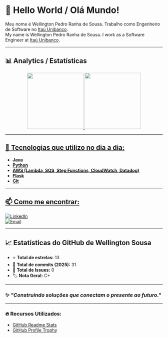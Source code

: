 # 👋 Hello World / Olá Mundo!

Meu nome é Wellington Pedro Ranha de Sousa. Trabalho como Engenheiro de Software no [Itaú Unibanco](https://www.itau.com.br).  
My name is Wellington Pedro Ranha de Sousa. I work as a Software Engineer at [Itaú Unibanco](https://www.itau.com.br).

---

## 📊 **Analytics / Estatísticas**  
<div align="center">
  <a href="https://github.com/rafaballerini">
  <img height="180em" src="https://github-readme-stats.vercel.app/api?username=wprsousa&show_icons=true&theme=radical&include_all_commits=true&count_private=true"/>
  <img height="180em" src="https://github-readme-stats.vercel.app/api/top-langs/?username=wprsousa&layout=compact&langs_count=7&theme=radical&cache_bust=1"/>
</div>

---

## 🚀 **Tecnologias que utilizo no dia a dia:**  
- **Java**  
- **Python**  
- **AWS (Lambda, SQS, Step Functions, CloudWatch, Datadog)**  
- **Flask**  
- **Git**  

---

## 📫 **Como me encontrar:**  
[![LinkedIn](https://img.shields.io/badge/-LinkedIn-blue?style=flat-square&logo=Linkedin&logoColor=white&link=https://www.linkedin.com/in/wprsousa/)](https://www.linkedin.com/in/wprsousa/)  
[![Email](https://img.shields.io/badge/-Email-c14438?style=flat-square&logo=Gmail&logoColor=white&link=mailto:wprsousa@gmail.com)](mailto:wprsousa@gmail.com)  

---

## 📈 **Estatísticas do GitHub de Wellington Sousa**  
- ⭐ **Total de estrelas:** 13  
- 🔄 **Total de commits (2025):** 31  
- 🐞 **Total de Issues:** 0  
- 🏷️ **Nota Geral:** C+  

---

### ✨ *"Construindo soluções que conectam o presente ao futuro."*  

---

### 🔥 **Recursos Utilizados:**  
- [GitHub Readme Stats](https://github.com/anuraghazra/github-readme-stats)  
- [GitHub Profile Trophy](https://github.com/ryo-ma/github-profile-trophy)  
